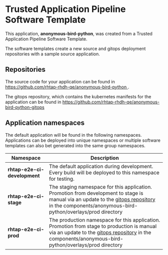 # Trusted Application Pipeline Software Template

This application, **anonymous-bird-python**, was created from a Trusted Application Pipeline Software Template.

The software templates create a new source and gitops deployment repositories with a sample source application. 

## Repositories

The source code for your application can be found in [https://github.com/rhtap-rhdh-qe/anonymous-bird-python ](https://github.com/rhtap-rhdh-qe/anonymous-bird-python ).
 
The gitops repository, which contains the kubernetes manifests for the application can be found in 
[https://github.com/rhtap-rhdh-qe/anonymous-bird-python-gitops ](https://github.com/rhtap-rhdh-qe/anonymous-bird-python-gitops ) 

## Application namespaces 

The default application will be found in the following namespaces. Applications can be deployed into unique namespaces or multiple software templates can also bet generated into the same group namespaces.  

|  Namespace   |  Description   |  
| -------- | -------- |   
| **rhtap-e2e-ci-development** | The default application during development. Every build will be deployed to this namespace for testing. | 
| **rhtap-e2e-ci-stage** | The staging namespace for this application. Promotion from development to stage is manual via an update to the [gitops repository](https://github.com/rhtap-rhdh-qe/anonymous-bird-python-gitops ) in the components/anonymous-bird-python/overlays/prod directory |  
| **rhtap-e2e-ci-prod** | The production namespace for this application. Promotion from stage to production is manual via an update to the [gitops repository](https://github.com/rhtap-rhdh-qe/anonymous-bird-python-gitops ) in the components/anonymous-bird-python/overlays/prod directory | 